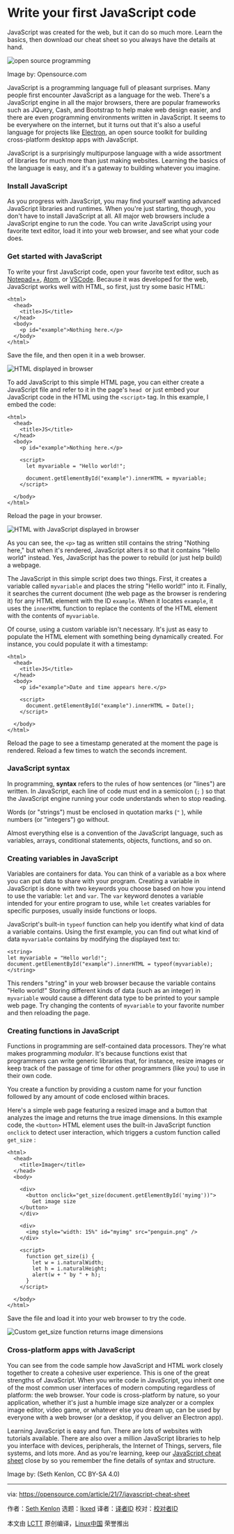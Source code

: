 [#]: subject: "Write your first JavaScript code"
[#]: via: "https://opensource.com/article/21/7/javascript-cheat-sheet"
[#]: author: "Seth Kenlon https://opensource.com/users/seth"
[#]: collector: "lkxed"
[#]: translator: "lkxed"
[#]: reviewer: " "
[#]: publisher: " "
[#]: url: " "

Write your first JavaScript code
======
JavaScript was created for the web, but it can do so much more. Learn the basics, then download our cheat sheet so you always have the details at hand.

![open source programming][1]

Image by: Opensource.com

JavaScript is a programming language full of pleasant surprises. Many people first encounter JavaScript as a language for the web. There's a JavaScript engine in all the major browsers, there are popular frameworks such as JQuery, Cash, and Bootstrap to help make web design easier, and there are even programming environments written in JavaScript. It seems to be everywhere on the internet, but it turns out that it's also a useful language for projects like [Electron][2], an open source toolkit for building cross-platform desktop apps with JavaScript.

JavaScript is a surprisingly multipurpose language with a wide assortment of libraries for much more than just making websites. Learning the basics of the language is easy, and it's a gateway to building whatever you imagine.

### Install JavaScript

As you progress with JavaScript, you may find yourself wanting advanced JavaScript libraries and runtimes. When you're just starting, though, you don't have to install JavaScript at all. All major web browsers include a JavaScript engine to run the code. You can write JavaScript using your favorite text editor, load it into your web browser, and see what your code does.

### Get started with JavaScript

To write your first JavaScript code, open your favorite text editor, such as [Notepad++][3], [Atom][4], or [VSCode][5]. Because it was developed for the web, JavaScript works well with HTML, so first, just try some basic HTML:

```
<html>
  <head>
    <title>JS</title>
  </head>
  <body>
    <p id="example">Nothing here.</p>
  </body>
</html>
```

Save the file, and then open it in a web browser.

![HTML displayed in browser][6]

To add JavaScript to this simple HTML page, you can either create a JavaScript file and refer to it in the page's `head`  or just embed your JavaScript code in the HTML using the `<script>` tag. In this example, I embed the code:

```
<html>
  <head>
    <title>JS</title>
  </head>
  <body>
    <p id="example">Nothing here.</p>

    <script>
      let myvariable = "Hello world!";

      document.getElementById("example").innerHTML = myvariable;
    </script>

  </body>
</html>
```

Reload the page in your browser.

![HTML with JavaScript displayed in browser][7]

As you can see, the `<p>` tag as written still contains the string "Nothing here," but when it's rendered, JavaScript alters it so that it contains "Hello world" instead. Yes, JavaScript has the power to rebuild (or just help build) a webpage.

The JavaScript in this simple script does two things. First, it creates a variable called `myvariable` and places the string "Hello world!" into it. Finally, it searches the current document (the web page as the browser is rendering it) for any HTML element with the ID `example`. When it locates `example`, it uses the `innerHTML` function to replace the contents of the HTML element with the contents of `myvariable`.

Of course, using a custom variable isn't necessary. It's just as easy to populate the HTML element with something being dynamically created. For instance, you could populate it with a timestamp:

```
<html>
  <head>
    <title>JS</title>
  </head>
  <body>
    <p id="example">Date and time appears here.</p>

    <script>
      document.getElementById("example").innerHTML = Date();
    </script>
    
  </body>
</html>
```

Reload the page to see a timestamp generated at the moment the page is rendered. Reload a few times to watch the seconds increment.

### JavaScript syntax

In programming, **syntax** refers to the rules of how sentences (or "lines") are written. In JavaScript, each line of code must end in a semicolon (`;` ) so that the JavaScript engine running your code understands when to stop reading.

Words (or "strings") must be enclosed in quotation marks (`"` ), while numbers (or "integers") go without.

Almost everything else is a convention of the JavaScript language, such as variables, arrays, conditional statements, objects, functions, and so on.

### Creating variables in JavaScript

Variables are containers for data. You can think of a variable as a box where you can put data to share with your program. Creating a variable in JavaScript is done with two keywords you choose based on how you intend to use the variable: `let` and `var`. The `var` keyword denotes a variable intended for your entire program to use, while `let` creates variables for specific purposes, usually inside functions or loops.

JavaScript's built-in `typeof` function can help you identify what kind of data a variable contains. Using the first example, you can find out what kind of data `myvariable` contains by modifying the displayed text to:

```
<string>
let myvariable = "Hello world!";
document.getElementById("example").innerHTML = typeof(myvariable);
</string>
```

This renders "string" in your web browser because the variable contains "Hello world!" Storing different kinds of data (such as an integer) in `myvariable` would cause a different data type to be printed to your sample web page. Try changing the contents of `myvariable` to your favorite number and then reloading the page.

### Creating functions in JavaScript

Functions in programming are self-contained data processors. They're what makes programming *modular*. It's because functions exist that programmers can write generic libraries that, for instance, resize images or keep track of the passage of time for other programmers (like you) to use in their own code.

You create a function by providing a custom name for your function followed by any amount of code enclosed within braces.

Here's a simple web page featuring a resized image and a button that analyzes the image and returns the true image dimensions. In this example code, the `<button>` HTML element uses the built-in JavaScript function `onclick` to detect user interaction, which triggers a custom function called `get_size` :

```
<html>
  <head>
    <title>Imager</title>
  </head>
  <body>

    <div>
      <button onclick="get_size(document.getElementById('myimg'))">
        Get image size
    </button>
    </div>
    
    <div>
      <img style="width: 15%" id="myimg" src="penguin.png" />
    </div>
   
    <script>
      function get_size(i) {
        let w = i.naturalWidth;
        let h = i.naturalHeight;
        alert(w + " by " + h);
      }
    </script>
    
  </body>
</html>
```

Save the file and load it into your web browser to try the code.

![Custom get_size function returns image dimensions][8]

### Cross-platform apps with JavaScript

You can see from the code sample how JavaScript and HTML work closely together to create a cohesive user experience. This is one of the great strengths of JavaScript. When you write code in JavaScript, you inherit one of the most common user interfaces of modern computing regardless of platform: the web browser. Your code is cross-platform by nature, so your application, whether it's just a humble image size analyzer or a complex image editor, video game, or whatever else you dream up, can be used by everyone with a web browser (or a desktop, if you deliver an Electron app).

Learning JavaScript is easy and fun. There are lots of websites with tutorials available. There are also over a million JavaScript libraries to help you interface with devices, peripherals, the Internet of Things, servers, file systems, and lots more. And as you're learning, keep our [JavaScript cheat sheet][9] close by so you remember the fine details of syntax and structure.

Image by: (Seth Kenlon, CC BY-SA 4.0)

--------------------------------------------------------------------------------

via: https://opensource.com/article/21/7/javascript-cheat-sheet

作者：[Seth Kenlon][a]
选题：[lkxed][b]
译者：[译者ID](https://github.com/译者ID)
校对：[校对者ID](https://github.com/校对者ID)

本文由 [LCTT](https://github.com/LCTT/TranslateProject) 原创编译，[Linux中国](https://linux.cn/) 荣誉推出

[a]: https://opensource.com/users/seth
[b]: https://github.com/lkxed
[1]: https://opensource.com/sites/default/files/lead-images/code2.png
[2]: https://www.electronjs.org/
[3]: https://opensource.com/article/16/12/notepad-text-editor
[4]: https://opensource.com/article/20/12/atom
[5]: https://opensource.com/article/20/6/open-source-alternatives-vs-code
[6]: https://opensource.com/sites/default/files/pictures/plain-html.jpg
[7]: https://opensource.com/sites/default/files/uploads/html-javascript.jpg
[8]: https://opensource.com/sites/default/files/uploads/get-size.jpg
[9]: https://opensource.com/downloads/javascript-cheat-sheet
